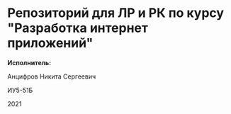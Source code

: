 # Репозиторий для ЛР и РК по курсу "Разработка интернет приложений"

**Исполнитель:**

Анцифров Никита Сергеевич

ИУ5-51Б

2021
